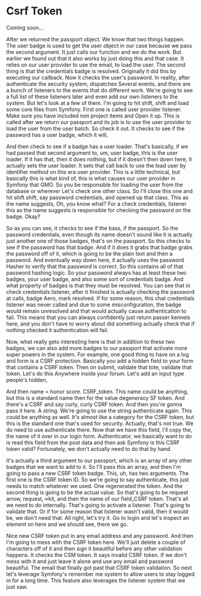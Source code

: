 # Csrf Token

Coming soon...

After we returned the passport object. We know that two things happen. The user badge
is used to get the user object in our case because we pass the second argument. It
just calls our function and we do the work. But earlier we found out that it also
works by just doing this and that case. It relies on our user provider to use the
email, to load the user. The second thing is that the credentials badge is resolved.
Originally it did this by executing our callback. Now it checks the user's password.
In reality, after authenticate the security system, dispatches Several events, and
there are a bunch of listeners to the events that do different work. We're going to
see a full list of these listeners later and even add our own listeners to the
system. But let's look at a few of them. I'm going to hit shift, shift and load some
core files from Symfony. First one is called user provider listener. Make sure you
have included non project items and Open it up. This is called after we return our
passport and its job is to use the user provider to load the user from the user
batch. So check it out. It checks to see if the password has a user badge, which it
will,

And then check to see if a badge has a user loader. That's basically, if we had
passed that second argument to, um, user badge, this is the user loader. If it has
that, then it does nothing, but if it doesn't then down here, it actually sets the
user loader. It sets that call back to use the load user by identifier method on this
era user provider. This is a little technical, but basically this is what kind of,
this is what causes our user provider in Symfony that GMO. So you be responsible for
loading the user from the database or wherever Let's check one other class. So I'll
close this one and hit shift shift, say password credentials, and opened up that
class. This as the name suggests, Oh, you know what? For a check credentials,
listener this as the name suggests is responsible for checking the password on the
badge. Okay?

So as you can see, it checks to see if the bass, if the passport. So the password
credentials, even though its name doesn't sound like it is actually just another one
of those badges, that's on the passport. So this checks to see if the password has
that badge. And if it does it grabs that badge grabs the password off of it, which is
going to be the plain text and then a password. And eventually way down here, it
actually uses the password Hasher to verify that the password is correct. So this
contains all of that password hashing logic. So your password always has at least
these two badges, your user badge, and also some sort of credentials badge. And what
property of badges is that they must be resolved. You can see that in check
credentials listener, after it finished is actually checking the password at calls,
badge Aero, mark resolved. If for some reason, this chat credentials listener was
never called and due to some misconfiguration, the badge would remain unresolved and
that would actually cause authentication to fail. This means that you can always
confidently just return passer kennels here, and you don't have to worry about did
something actually check that if nothing checked it authentication will fail.

Now, what really gets interesting here is that in addition to these two badges, we
can also add more badges to our passport that activate more super powers in the
system. For example, one good thing to have on a log and form is a CSRF protection.
Basically you add a hidden field to your form that contains a CSRF token. Then on
submit, validate that tote, validate that token. Let's do this Anywhere inside your
forum. Let's add an input type people's hidden,

And then name = honor score. CSRF_token. This name could be anything, but this is a
standard name then for the value degeneracy SF token. And there's a CSRF and say
curly, curly CSRF token. And then you're gonna pass it here. A string. We're going to
use the string authenticate again. This could be anything as well. It's almost like a
category for the CSRF token, but this is the standard one that's used for security.
Actually, that's not true. We do need to use authenticate there. Now that we have
this field, I'll copy the, the name of it over in our login form. Authenticator, we
basically want to do is read this field from the post data and then ask Symfony is
this CSRF token valid? Fortunately, we don't actually need to do that by hand.

It's actually a third argument to our passport, which is an array of any other badges
that we want to add to it. So I'll pass this an array, and then I'm going to pass a
new CSRF token badge. This, uh, has two arguments. The first one is the CSRF token
ID. So we're going to say authenticate, this just needs to match whatever we used.
One regenerated the token. And the second thing is going to be the actual value. So
that's going to be request arrow, request,->kit, and then the name of our field_CSRF
token. That's all we need to do internally. That's going to activate a listener.
That's going to validate that. Or if for some reason that listener wasn't valid, then
it would be, we don't need that. All right, let's try it. Go to login and let's
inspect an element on here and we should see, there we go.

Nice new CSRF token put in any email address and any password. And then I'm going to
mess with the CSRF token here. We'll just delete a couple of characters off of it and
then sign it beautiful before any other validation happens. It checks the CSM token.
It says invalid CSRF token. If we don't mess with it and just leave it alone and use
any email and password beautiful. The email that finally got past that CSRF token
validation. So next let's leverage Symfony's remember me system to allow users to
stay logged in for a long time. This feature also leverages the listener system that
we just saw.

